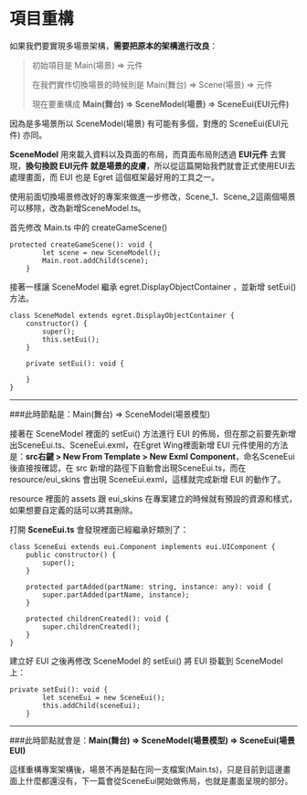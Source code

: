 # 項目重構

如果我們要實現多場景架構，**需要把原本的架構進行改良**：

> 初始項目是 Main(場景) => 元件
>
> 在我們實作切換場景的時候則是 Main(舞台) => Scene(場景) => 元件
>
> 現在要重構成 **Main(舞台) => SceneModel(場景) => SceneEui(EUI元件)**

因為是多場景所以 SceneModel(場景) 有可能有多個，對應的 SceneEui(EUI元件) 亦同。

**SceneModel** 用來載入資料以及頁面的布局，而頁面布局則透過 **EUI元件** 去實現，**換句換說 EUI元件 就是場景的皮膚**，所以從這篇開始我們就會正式使用EUI去處理畫面，而 EUI 也是 Egret 這個框架最好用的工具之一。

使用前面切換場景修改好的專案來做進一步修改，Scene_1、Scene_2這兩個場景可以移除，改為新增SceneModel.ts。

首先修改 Main.ts 中的 createGameScene()

```
protected createGameScene(): void {
        let scene = new SceneModel();
        Main.root.addChild(scene);
    }
```



接著一樣讓 SceneModel 繼承 egret.DisplayObjectContainer ，並新增 setEui() 方法。

```
class SceneModel extends egret.DisplayObjectContainer {
    constructor() {
        super();
        this.setEui();
    }

    private setEui(): void {

    }
}
```

----

###此時節點是：Main(舞台) => SceneModel(場景模型)

接著在 SceneModel 裡面的 setEui() 方法進行 EUI 的佈局，但在那之前要先新增出SceneEui.ts、SceneEui.exml，在Egret Wing裡面新增 EUI 元件使用的方法是：**src右鍵 > New From Template > New Exml Component**，命名SceneEui後直接按確認，在 src 新增的路徑下自動會出現SceneEui.ts，而在 resource/eui_skins 會出現 SceneEui.exml，這樣就完成新增 EUI 的動作了。

resource 裡面的 assets 跟 eui_skins 在專案建立的時候就有預設的資源和樣式，如果想要自定義的話可以將其刪除。

打開 **SceneEui.ts** 會發現裡面已經繼承好類別了：

```
class SceneEui extends eui.Component implements eui.UIComponent {
	public constructor() {
		super();
	}

	protected partAdded(partName: string, instance: any): void {
		super.partAdded(partName, instance);
	}

	protected childrenCreated(): void {
		super.childrenCreated();
	}
}
```

建立好 EUI 之後再修改 SceneModel 的 setEui() 將 EUI 掛載到 SceneModel 上：

```
private setEui(): void {
        let sceneEui = new SceneEui();
        this.addChild(sceneEui);
    }
```

----

###此時節點就會是：**Main(舞台) => SceneModel(場景模型) => SceneEui(場景EUI)**



這樣重構專案架構後，場景不再是黏在同一支檔案(Main.ts)，只是目前到這邊畫面上什麼都還沒有，下一篇會從SceneEui開始做佈局，也就是畫面呈現的部分。